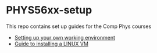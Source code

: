 # PHYS56xx-setup
This repo contains set up guides for the Comp Phys courses

* [Setting up your own working environment](notebooks/FAQ/WorkingEnv.ipynb)
* [Guide to installing a LINUX VM](notebooks/FAQ/VirtualBoxGuide.md)
